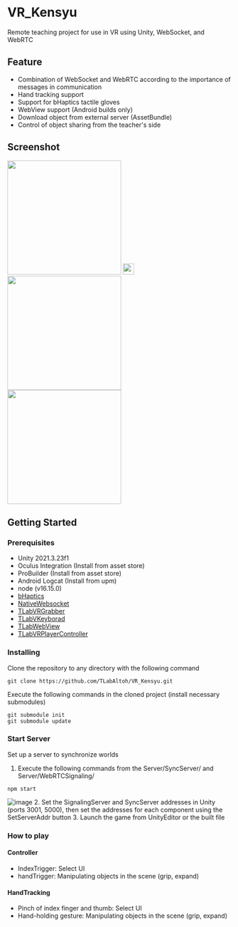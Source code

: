 # VR_Kensyu
Remote teaching project for use in VR using Unity, WebSocket, and WebRTC  

## Feature
- Combination of WebSocket and WebRTC according to the importance of messages in communication
- Hand tracking support  
- Support for bHaptics tactile gloves  
- WebView support (Android builds only)  
- Download object from external server (AssetBundle)  
- Control of object sharing from the teacher's side  

## Screenshot
<img src="https://user-images.githubusercontent.com/121733943/235363804-01b50f49-674e-40d4-a11e-39ed3ced5600.gif" width="256">  
<img src="https://github.com/TLabAltoh/VR_Kensyu/assets/121733943/73a9d223-436b-489b-9d47-78a38f38c70f" width="25">
<img src="https://github.com/TLabAltoh/VR_Kensyu/assets/121733943/edeb1f55-c6aa-436c-bd67-4ccd108f5692" width="256">
<img src="https://github.com/TLabAltoh/VR_Kensyu/assets/121733943/82ffc226-a3ee-448c-8c18-0da42816549e" width="256">

## Getting Started

### Prerequisites
- Unity 2021.3.23f1  
- Oculus Integration (Install from asset store)  
- ProBuilder (Install from asset store)  
- Android Logcat (Install from upm)  
- node (v16.15.0)  
- [bHaptics](https://assetstore.unity.com/packages/tools/integration/bhaptics-haptic-plugin-76647)
- [NativeWebsocket](https://github.com/endel/NativeWebSocket)
- [TLabVRGrabber](https://github.com/TLabAltoh/TLabVRGrabber)
- [TLabVKeyborad](https://github.com/TLabAltoh/TLabVKeyborad)
- [TLabWebView](https://github.com/TLabAltoh/TLabWebView)
- [TLabVRPlayerController](https://github.com/TLabAltoh/TLabVRPlayerController)

### Installing
Clone the repository to any directory with the following command  
```
git clone https://github.com/TLabAltoh/VR_Kensyu.git
```
Execute the following commands in the cloned project (install necessary submodules)

```
git submodule init
git submodule update
```

### Start Server
Set up a server to synchronize worlds
1. Execute the following commands from the Server/SyncServer/ and Server/WebRTCSignaling/
```
npm start
```
![image](https://github.com/TLabAltoh/VR_Kensyu/assets/121733943/41132a00-540c-4833-8b60-99348667f5cc)
2. Set the SignalingServer and SyncServer addresses in Unity (ports 3001, 5000), then set the addresses for each component using the SetServerAddr button
3. Launch the game from UnityEditor or the built file

### How to play
#### Controller
- IndexTrigger: Select UI
- handTrigger: Manipulating objects in the scene (grip, expand)
#### HandTracking
- Pinch of index finger and thumb: Select UI
- Hand-holding gesture: Manipulating objects in the scene (grip, expand)
